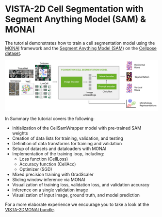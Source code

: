 # VISTA-2D Cell Segmentation with Segment Anything Model (SAM) & MONAI

The tutorial demonstrates how to train a cell segmentation model using the [MONAI](https://monai.io/) framework and the [Segment Anything Model (SAM)](https://github.com/facebookresearch/segment-anything) on the [Cellpose dataset](https://www.cellpose.org/). 

![image](../figures/vista_2d_overview.png)

In Summary the tutorial covers the following:
- Initialization of the CellSamWrapper model with pre-trained SAM weights
- Creation of data lists for training, validation, and testing
- Definition of data transforms for training and validation
- Setup of datasets and dataloaders with MONAI
- Implementation of the training loop, including:
    - Loss function (CellLoss)
    - Accuracy function (CellAcc)
    - Optimizer (SGD)
- Mixed precision training with GradScaler
- Sliding window inference via MONAI
- Visualization of training loss, validation loss, and validation accuracy
- Inference on a single validation image
- Visualization of input image, ground truth, and model prediction

For a more elaborate experience we encourage you to take a look at the [VISTA-2DMONAI bundle](https://github.com/Project-MONAI/VISTA/tree/main/vista2d).